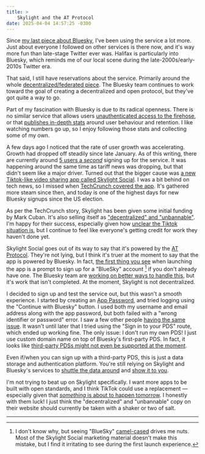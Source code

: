 ```yaml
---
title: >
    Skylight and the AT Protocol
date: 2025-04-04 14:57:25 -0300
---
```


Since [my last piece about Bluesky](https://anderegg.ca/2024/11/15/maybe-bluesky-has-won), I've been using the service a lot more. Just about everyone I followed on other services is there now, and it's way more fun than late-stage Twitter ever was. Halifax is particularly into Bluesky, which reminds me of our local scene during the late-2000s/early-2010s Twitter era.

That said, I still have reservations about the service. Primarily around the whole [decentralized/federated piece](https://anderegg.ca/2024/11/23/how-decentralized-is-bluesky-really). The Bluesky team continues to work toward the goal of creating a decentralized and open protocol, but they've got quite a way to go.

Part of my fascination with Bluesky is due to its radical openness. There is no similar service that allows users [unauthenticated access to the firehose](https://anderegg.ca/2024/11/25/playing-with-the-bluesky-firehose), or that [publishes in-depth stats](https://bsky.jazco.dev/stats) around user behaviour and retention. I like watching numbers go up, so I enjoy following those stats and collecting some of my own.

A few days ago I noticed that the rate of user growth was accelerating. Growth had dropped off steadily since late January. As of this writing, there are currently around [5 users a *second*](https://bsky-users.theo.io) signing up for the service. It was happening around the same time as tariff news was dropping, but that didn't seem like a major driver. Turned out that the bigger cause was [a new Tiktok-like video sharing app called Skylight Social](https://skylight.social/). I was a bit behind on tech news, so I missed when [TechCrunch covered the app](https://techcrunch.com/2025/04/01/mark-cuban-backs-skylight-a-tiktok-alternative-built-on-blueskys-underlying-technology/). It's gathered more steam since then, and today is one of the highest days for new Bluesky signups since the US election.

As per the TechCrunch story, Skylight has been given some initial funding by Mark Cuban. It's also selling itself as ["decentralized" and "unbannable"](https://web.archive.org/web/20250403203203/https://skylight.social/). I'm happy for their success, especially given how [unclear the Tiktok situation is](https://www.theverge.com/news/642158/tiktok-america-ban-amazon-applovin-rumor-deadline), but I continue to feel like everyone's getting credit for work they haven't done yet.

Skylight Social goes out of its way to say that it's powered by the [AT Protocol](https://atproto.com/). They're not lying, but I think it's truer at the moment to say that the app is powered by Bluesky. In fact, [the first thing you see](https://anderegg.s3.amazonaws.com/skylight-signup.png) when launching the app is a prompt to sign up for a "BlueSky" account [^1] if you don't already have one. The Bluesky team are [working on better ways to handle this](https://docs.bsky.app/blog/2025-protocol-roadmap-spring#pds-account-management), but it's work that isn't completed. At the moment, Skylight is not decentralized.

I decided to sign up and test the service out, but this wasn't a smooth experience. I started by creating an [App Password](https://bsky.social/about/blog/5-19-2023-user-faq#:~:text=Please%20generate%20an%20App%20Password), and tried logging using the "Continue with Bluesky" button. I used both my username and email address along with the app password, but both failed with a "wrong identifier or password" error. I saw a few other people [having the same issue](https://bsky.app/search?q=skylight.social%E2%80%AC+identifier). It wasn't until later that I tried using the "Sign in to your PDS" route, which ended up working fine. The only issue: I don't run my own PDS! I just use custom domain name on top of Bluesky's first-party PDS. In fact, it looks like [third-party PDSs might not even be supported at the moment](https://bsky.app/profile/basking.monster/post/3llva5zlsfs2s).

Even if/when you can sign up with a third-party PDS, this is just a data storage and authentication platform. You're still relying on Skylight and Bluesky's services to [shuttle the data around](https://docs.bsky.app/docs/advanced-guides/federation-architecture#relay) and [show it to you](https://docs.bsky.app/docs/advanced-guides/federation-architecture#app-views).

I'm not trying to beat up on Skylight specifically. I want more apps to be built with open standards, and I think TikTok could use a replacement — especially given that [*something* is about to happen tomorrow](https://techcrunch.com/2025/03/31/trump-says-tiktok-deal-will-come-before-april-5-deadline/). I honestly with them luck! I just think the "decentralized" and "unbannable" copy on their website should currently be taken with a shaker or two of salt.

---

[^1]: I don't know why, but seeing "BlueSky" [camel-cased](https://en.wikipedia.org/wiki/Camel_case) drives me nuts. Most of the Skylight Social marketing material doesn't make this mistake, but I find it irritating to see during the first launch experience.